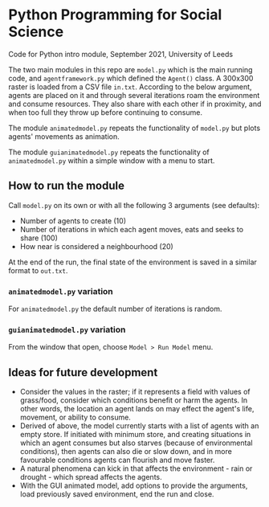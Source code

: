 # Python Programming for Social Science
Code for Python intro module, September 2021, University of Leeds

The two main modules in this repo are `model.py` which is the main running code, and `agentframework.py` which defined the `Agent()` class.
A 300x300 raster is loaded from a CSV file `in.txt`. According to the below argument, agents are placed on it and through several iterations roam the environment and consume resources. They also share with each other if in proximity, and when too full they throw up before continuing to consume.

The module `animatedmodel.py` repeats the functionality of `model.py` but plots agents' movements as animation.

The module `guianimatedmodel.py` repeats the functionality of `animatedmodel.py` within a simple window with a menu to start.

## How to run the module
Call `model.py` on its own or with all the following 3 arguments (see defaults):
- Number of agents to create (10)
- Number of iterations in which each agent moves, eats and seeks to share (100)
- How near is considered a neighbourhood (20)

At the end of the run, the final state of the environment is saved in a similar format to `out.txt`.

### `animatedmodel.py` variation
For `animatedmodel.py` the default number of iterations is random.

### `guianimatedmodel.py` variation
From the window that open, choose `Model > Run Model` menu.

## Ideas for future development
- Consider the values in the raster; if it represents a field with values of grass/food, consider which conditions benefit or harm the agents. In other words, the location an agent lands on may effect the agent's life, movement, or ability to consume.
- Derived of above, the model currently starts with a list of agents with an empty store. If initiated with minimum store, and creating situations in which an agent consumes but also starves (because of environmental conditions), then agents can also die or slow down, and in more favourable conditions agents can flourish and move faster.
- A natural phenomena can kick in that affects the environment - rain or drought - which spread affects the agents.
- With the GUI animated model, add options to provide the arguments, load previously saved environment, end the run and close.
